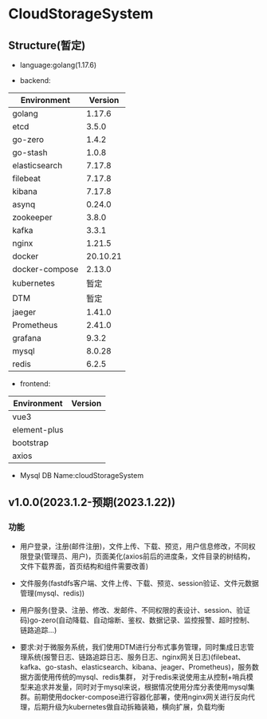  # CloudStorageSystem

##  Structure(暂定)

+ language:golang(1.17.6)

+ backend:

|Environment|Version|
|--|--|
|golang|1.17.6|
|etcd|3.5.0|
|go-zero|1.4.2|
|go-stash|1.0.8|
|elasticsearch|7.17.8|
|filebeat|7.17.8|
|kibana|7.17.8|
|asynq|0.24.0|
|zookeeper|3.8.0|
|kafka|3.3.1|
|nginx|1.21.5|
|docker|20.10.21|
|docker-compose|2.13.0|
|kubernetes|暂定|
|DTM|暂定|
|jaeger|1.41.0|
|Prometheus|2.41.0|
|grafana|9.3.2|
|mysql|8.0.28|
|redis|6.2.5|

+ frontend:

|Environment|Version|
|--|--|
|vue3||
|element-plus||
|bootstrap||
|axios||


+ Mysql DB Name:cloudStorageSystem



## v1.0.0(2023.1.2-预期(2023.1.22))

### 功能 
  + 用户登录，注册(邮件注册)，文件上传、下载、预览，用户信息修改，不同权限登录(管理员、用户)，页面美化(axios前后的进度条，文件目录的树结构，文件下载界面，首页结构和组件需要改善)

  + 文件服务(fastdfs客户端、文件上传、下载、预览、session验证、文件元数据管理(mysql、redis))
   
  + 用户服务(登录、注册、修改、发邮件、不同权限的表设计、session、验证码)go-zero(自动降载、自动熔断、鉴权、数据记录、监控报警、超时控制、链路追踪...)
  + 要求:对于微服务系统，我们使用DTM进行分布式事务管理，同时集成日志管理系统(报警日志、链路追踪日志、服务日志、nginx网关日志)(filebeat、kafka、go-stash、elasticsearch、kibana、jeager、Prometheus)，服务数据方面使用传统的mysql、redis集群，
对于redis来说使用主从控制+哨兵模型来追求并发量，同时对于mysql来说，根据情况使用分库分表使用mysql集群。前期使用docker-compose进行容器化部署，使用nginx网关进行反向代理，后期升级为kubernetes做自动拆箱装箱，横向扩展，负载均衡